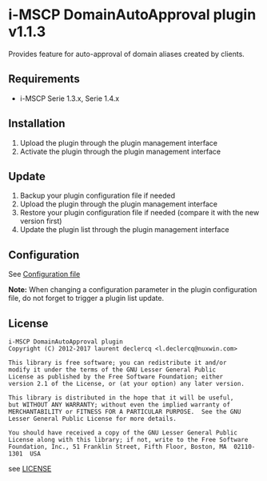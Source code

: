 # i-MSCP DomainAutoApproval plugin v1.1.3

Provides feature for auto-approval of domain aliases created by clients.

## Requirements

* i-MSCP Serie 1.3.x, Serie 1.4.x

## Installation

1. Upload the plugin through the plugin management interface
2. Activate the plugin through the plugin management interface

## Update

1. Backup your plugin configuration file if needed
2. Upload the plugin through the plugin management interface
3. Restore your plugin configuration file if needed (compare it with the new version first)
4. Update the plugin list through the plugin management interface

## Configuration

See [Configuration file](../DomainAutoApproval/config.php)

**Note:** When changing a configuration parameter in the plugin configuration file, do not forget to trigger a plugin
list update.

## License

    i-MSCP DomainAutoApproval plugin
    Copyright (C) 2012-2017 laurent declercq <l.declercq@nuxwin.com>
    
    This library is free software; you can redistribute it and/or
    modify it under the terms of the GNU Lesser General Public
    License as published by the Free Software Foundation; either
    version 2.1 of the License, or (at your option) any later version.
    
    This library is distributed in the hope that it will be useful,
    but WITHOUT ANY WARRANTY; without even the implied warranty of
    MERCHANTABILITY or FITNESS FOR A PARTICULAR PURPOSE.  See the GNU
    Lesser General Public License for more details.
    
    You should have received a copy of the GNU Lesser General Public
    License along with this library; if not, write to the Free Software
    Foundation, Inc., 51 Franklin Street, Fifth Floor, Boston, MA  02110-1301  USA

see [LICENSE](LICENSE)
